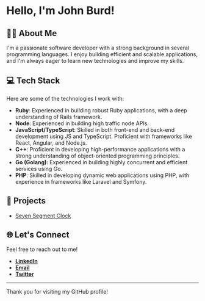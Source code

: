 # Hello, I'm John Burd!

## 👨‍💻 About Me
I'm a passionate software developer with a strong background in several programming languages. I enjoy building efficient and scalable applications, and I'm always eager to learn new technologies and improve my skills.

## 💻 Tech Stack
Here are some of the technologies I work with:

- **Ruby**: Experienced in building robust Ruby applications, with a deep understanding of Rails framework.
- **Node**: Experienced in building high traffic node APIs.
- **JavaScript/TypeScript**: Skilled in both front-end and back-end development using JS and TypeScript. Proficient with frameworks like React, Angular, and Node.js.
- **C++**: Proficient in developing high-performance applications with a strong understanding of object-oriented programming principles.
- **Go (Golang)**: Experienced in building highly concurrent and efficient services using Go.
- **PHP**: Skilled in developing dynamic web applications using PHP, with experience in frameworks like Laravel and Symfony.

## 🚀 Projects
- [Seven Segment Clock](https://hackaday.com/2021/08/11/a-whole-lot-of-stepper-motors-make-the-most-graceful-7-segment-displays/)
<!--## 📈 Stats
<p><img align="left" src="https://github-readme-stats.vercel.app/api/top-langs?username=silverburd&show_icons=true&locale=en&layout=compact" alt="jeromehardaway" /></p>
-->
## 🌐 Let's Connect
Feel free to reach out to me!

- [**LinkedIn**](https://www.linkedin.com/in/john-burd-7985b198/)
- [**Email**](jburd@silverburd.com)
- [**Twitter**](https://twitter.com/thejbburd)

---

Thank you for visiting my GitHub profile!
